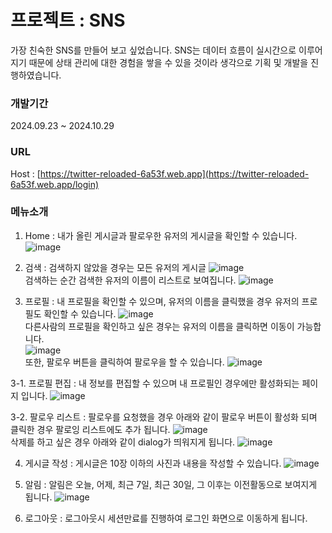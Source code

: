 
프로젝트 : SNS
=============
가장 친숙한 SNS를 만들어 보고 싶었습니다. 
SNS는 데이터 흐름이 실시간으로 이루어지기 때문에 상태 관리에 대한 경험을 쌓을 수 있을 것이라 생각으로 기획 및 개발을 진행하였습니다.

### 개발기간

2024.09.23 ~ 2024.10.29
### URL
Host : [https://twitter-reloaded-6a53f.web.app](https://twitter-reloaded-6a53f.web.app/login)

### 메뉴소개
1. Home
   : 내가 올린 게시글과 팔로우한 유저의 게시글을 확인할 수 있습니다.
   ![image](https://github.com/user-attachments/assets/32fd53fd-50be-496d-9830-c92ed7fe8062)
   
2. 검색
   : 검색하지 않았을 경우는 모든 유저의 게시글
   ![image](https://github.com/user-attachments/assets/7ddbe660-249c-4a41-9bf2-4ad0277e9d62)  
   검색하는 순간 검색한 유저의 이름이 리스트로 보여집니다.
   ![image](https://github.com/user-attachments/assets/ad109744-b49c-4d88-9ca3-0045f66cec10)
   
3. 프로필
   : 내 프로필을 확인할 수 있으며, 유저의 이름을 클릭했을 경우 유저의 프로필도 확인할 수 있습니다.
   ![image](https://github.com/user-attachments/assets/234a5575-0020-4e53-b517-007e21334263)  
   다른사람의 프로필을 확인하고 싶은 경우는 유저의 이름을 클릭하면 이동이 가능합니다.  
   ![image](https://github.com/user-attachments/assets/a2c291e1-c39a-40b2-baa1-6d39724f5f29)  
   또한, 팔로우 버튼을 클릭하여 팔로우을 할 수 있습니다.
   ![image](https://github.com/user-attachments/assets/8a8632b6-cb7f-4c06-8579-ca7890ed39e9)
   
3-1. 프로필 편집
  : 내 정보를 편집할 수 있으며 내 프로필인 경우에만 활성화되는 페이지 입니다.
  ![image](https://github.com/user-attachments/assets/7ee7a797-1a40-4f23-8eea-da79d157ea13)
  
3-2. 팔로우 리스트
  : 팔로우를 요청했을 경우 아래와 같이 팔로우 버튼이 활성화 되며 클릭한 경우 팔로잉 리스트에도 추가 됩니다.
  ![image](https://github.com/user-attachments/assets/fc7d207f-c582-4059-bfae-3dcb83f76cb3)  
  삭제를 하고 싶은 경우 아래와 같이 dialog가 띄워지게 됩니다.
  ![image](https://github.com/user-attachments/assets/f57e416d-0138-4cd1-977e-8e4c4c588f99)

4. 게시글 작성
   : 게시글은 10장 이하의 사진과 내용을 작성할 수 있습니다.
   ![image](https://github.com/user-attachments/assets/caf44118-7feb-41de-84b7-57fdac429036)

5. 알림
   : 알림은 오늘, 어제, 최근 7일, 최근 30일, 그 이후는 이전활동으로 보여지게 됩니다.
   ![image](https://github.com/user-attachments/assets/bdf11682-e99b-4042-a435-db85c97b0c36)

6. 로그아웃
   : 로그아웃시 세션만료를 진행하여 로그인 화면으로 이동하게 됩니다.

   
